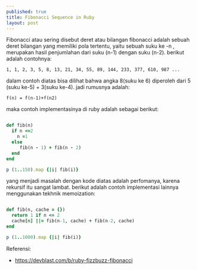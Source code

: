 ```yaml
---
published: true
title: Fibonacci Sequence in Ruby
layout: post
---
```


 Fibonacci atau sering disebut deret atau bilangan fibonacci adalah sebuah deret bilangan yang memiliki pola tertentu, yaitu sebuah suku ke -n , merupakan hasil penjumlahan dari suku (n-1) dengan suku (n-2). berikut adalah contohnya:

```
1, 1, 2, 3, 5, 8, 13, 21, 34, 55, 89, 144, 233, 377, 610, 987 ...
```

dalam contoh diatas bisa dilihat bahwa angka 8(suku ke 6) diperoleh dari 5 (suku ke-5) + 3(suku ke-4). jadi rumusnya adalah:

```
f(n) = f(n-1)+f(n2)
```

maka contoh implementasinya di ruby adalah sebagai berikut:

```ruby

def fib(n)
  if n <=2
    n =1
  else
     fib(n - 1) + fib(n - 2)
  end
end

p (1..150).map {|i| fib(i)} 

```

yang menjadi masalah dengan kode diatas adalah perfomanya, karena rekursif itu sangat lambat. berikut adalah contoh implementasi lainnya menggunakan tekhnik memoization:

```ruby

def fib(n, cache = {})
  return 1 if n <= 2
  cache[n] ||= fib(n-1, cache) + fib(n-2, cache)
end

p (1..1000).map {|i| fib(i)}

```

Referensi:
- https://devblast.com/b/ruby-fizzbuzz-fibonacci